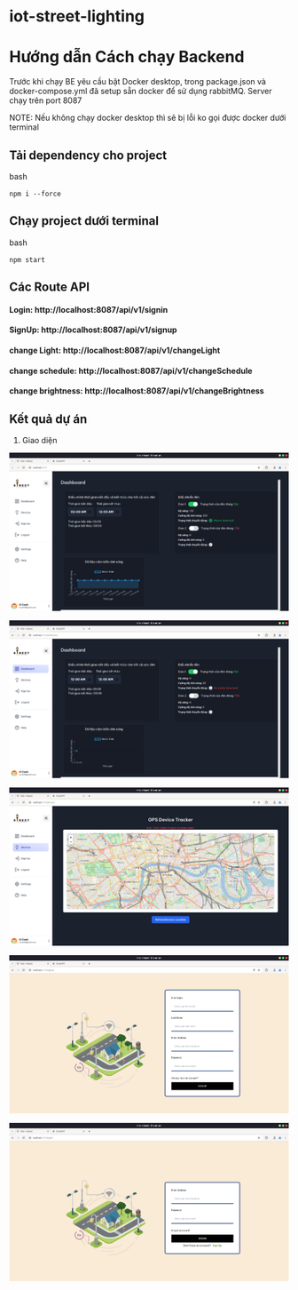 # iot-street-lighting

# Hướng dẫn Cách chạy Backend

Trước khi chạy BE yêu cầu bật Docker desktop, trong package.json và docker-compose.yml đã setup sẵn docker để sử dụng rabbitMQ. Server chạy trên port 8087

NOTE: Nếu không chạy docker desktop thì sẽ bị lỗi ko gọi được docker dưới terminal

## Tải dependency cho project
bash
```
npm i --force
```

## Chạy project dưới terminal

bash

```
npm start
```

## Các Route API

#### Login: http://localhost:8087/api/v1/signin

#### SignUp: http://localhost:8087/api/v1/signup

#### change Light: http://localhost:8087/api/v1/changeLight

#### change schedule: http://localhost:8087/api/v1/changeSchedule

#### change brightness: http://localhost:8087/api/v1/changeBrightness


## Kết quả dự án

1. Giao diện

![dashboard](image1.png)

![dashboard](image.png)

![gps of devices](image2.png)

![signUp](image3.png)

![signIn](image4.png)

